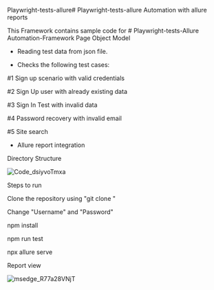 Playwright-tests-allure# 
Playwright-tests-allure Automation with allure reports

This Framework contains sample code for # Playwright-tests-Allure Automation-Framework
Page Object Model

- Reading test data from json file.

- Checks the following test cases:

#1 Sign up scenario with valid credentials

#2 Sign Up user with already existing data

#3 Sign In Test with invalid data

#4 Password recovery with invalid email

#5 Site search


- Allure report integration

Directory Structure 






![Code_dsiyvoTmxa](https://user-images.githubusercontent.com/109829632/191490388-2f6289dd-5372-480e-a7f4-44c7325c112e.png)



Steps to run

Clone the repository using "git clone "

Change "Username" and "Password"


npm install

npm run test

npx allure serve

Report view

![msedge_R77a28VNjT](https://user-images.githubusercontent.com/109829632/191489693-23bb1e8c-4c3e-4bef-843f-87bf8f850a75.png)


